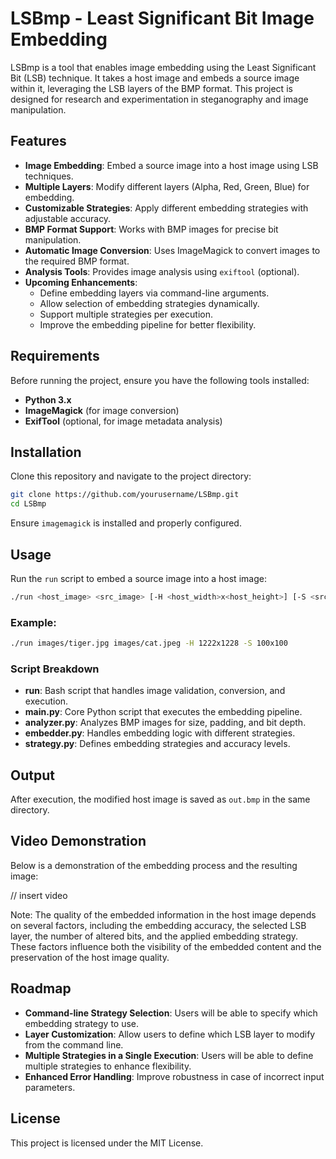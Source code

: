 # LSBmp - Least Significant Bit Image Embedding

LSBmp is a tool that enables image embedding using the Least Significant Bit (LSB) technique. It takes a host image and embeds a source image within it, leveraging the LSB layers of the BMP format. This project is designed for research and experimentation in steganography and image manipulation.

## Features

- **Image Embedding**: Embed a source image into a host image using LSB techniques.
- **Multiple Layers**: Modify different layers (Alpha, Red, Green, Blue) for embedding.
- **Customizable Strategies**: Apply different embedding strategies with adjustable accuracy.
- **BMP Format Support**: Works with BMP images for precise bit manipulation.
- **Automatic Image Conversion**: Uses ImageMagick to convert images to the required BMP format.
- **Analysis Tools**: Provides image analysis using `exiftool` (optional).
- **Upcoming Enhancements**:
  - Define embedding layers via command-line arguments.
  - Allow selection of embedding strategies dynamically.
  - Support multiple strategies per execution.
  - Improve the embedding pipeline for better flexibility.

## Requirements

Before running the project, ensure you have the following tools installed:

- **Python 3.x**
- **ImageMagick** (for image conversion)
- **ExifTool** (optional, for image metadata analysis)

## Installation

Clone this repository and navigate to the project directory:

```sh
git clone https://github.com/yourusername/LSBmp.git
cd LSBmp
```

Ensure `imagemagick` is installed and properly configured.

## Usage

Run the `run` script to embed a source image into a host image:

```sh
./run <host_image> <src_image> [-H <host_width>x<host_height>] [-S <src_width>x<src_height>]
```

### Example:

```sh
./run images/tiger.jpg images/cat.jpeg -H 1222x1228 -S 100x100
```

### Script Breakdown

- **run**: Bash script that handles image validation, conversion, and execution.
- **main.py**: Core Python script that executes the embedding pipeline.
- **analyzer.py**: Analyzes BMP images for size, padding, and bit depth.
- **embedder.py**: Handles embedding logic with different strategies.
- **strategy.py**: Defines embedding strategies and accuracy levels.

## Output

After execution, the modified host image is saved as `out.bmp` in the same directory.

## Video Demonstration

Below is a demonstration of the embedding process and the resulting image:


// insert video


Note: The quality of the embedded information in the host image depends on several factors, including the embedding accuracy, the selected LSB layer, the number of altered bits, and the applied embedding strategy. These factors influence both the visibility of the embedded content and the preservation of the host image quality.

## Roadmap

- **Command-line Strategy Selection**: Users will be able to specify which embedding strategy to use.
- **Layer Customization**: Allow users to define which LSB layer to modify from the command line.
- **Multiple Strategies in a Single Execution**: Users will be able to define multiple strategies to enhance flexibility.
- **Enhanced Error Handling**: Improve robustness in case of incorrect input parameters.

## License

This project is licensed under the MIT License.